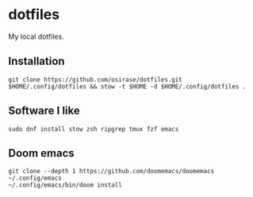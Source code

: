 # dotfiles
My local dotfiles.

## Installation

```
git clone https://github.com/osirase/dotfiles.git $HOME/.config/dotfiles && stow -t $HOME -d $HOME/.config/dotfiles .
```

## Software I like

``` 
sudo dnf install stow zsh ripgrep tmux fzf emacs
```

## Doom emacs

```
git clone --depth 1 https://github.com/doomemacs/doomemacs ~/.config/emacs
~/.config/emacs/bin/doom install
```

